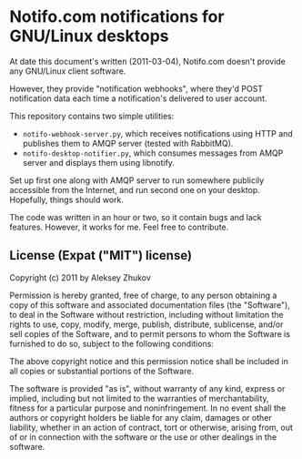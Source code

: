 Notifo.com notifications for GNU/Linux desktops
===============================================

At date this document's written (2011-03-04), Notifo.com doesn't provide any
GNU/Linux client software.

However, they provide "notification webhooks", where they'd POST notification
data each time a notification's delivered to user account.

This repository contains two simple utilities:

  - `notifo-webhook-server.py`, which receives notifications using HTTP and
    publishes them to AMQP server (tested with RabbitMQ).
  - `notifo-desktop-notifier.py`, which consumes messages from AMQP server
    and displays them using libnotify.

Set up first one along with AMQP server to run somewhere publicily accessible
from the Internet, and run second one on your desktop. Hopefully, things
should work.

The code was written in an hour or two, so it contain bugs and lack features.
However, it works for me. Feel free to contribute.

License (Expat ("MIT") license)
-------------------------------

Copyright (c) 2011 by Aleksey Zhukov

Permission is hereby granted, free of charge, to any person obtaining a copy
of this software and associated documentation files (the "Software"), to deal
in the Software without restriction, including without limitation the rights
to use, copy, modify, merge, publish, distribute, sublicense, and/or sell
copies of the Software, and to permit persons to whom the Software is furnished
to do so, subject to the following conditions:

The above copyright notice and this permission notice shall be included in all
copies or substantial portions of the Software.

The software is provided "as is", without warranty of any kind, express or
implied, including but not limited to the warranties of merchantability,
fitness for a particular purpose and noninfringement. In no event shall the
authors or copyright holders be liable for any claim, damages or other
liability, whether in an action of contract, tort or otherwise, arising from,
out of or in connection with the software or the use or other dealings in
the software.

